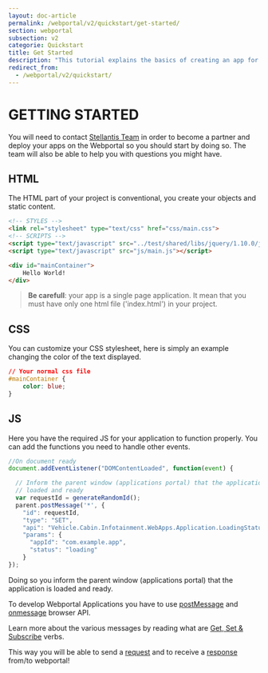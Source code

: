 ```yaml
---
layout: doc-article
permalink: /webportal/v2/quickstart/get-started/
section: webportal
subsection: v2
categorie: Quickstart
title: Get Started
description: "This tutorial explains the basics of creating an app for Webportal v2 and using our API features."
redirect_from:
  - /webportal/v2/quickstart/
---
```


# GETTING STARTED

You will need to contact [Stellantis Team]({{site.baseurl}}/contact-us/) in order to become a partner and deploy your apps on the Webportal so you should start by doing so.
The team will also be able to help you with questions you might have.

## HTML

The HTML part of your project is conventional, you create your objects and static content.

```html
<!-- STYLES -->
<link rel="stylesheet" type="text/css" href="css/main.css">
<!-- SCRIPTS -->
<script type="text/javascript" src="../test/shared/libs/jquery/1.10.0/jquery.js"></script>
<script type="text/javascript" src="js/main.js"></script>

<div id="mainContainer">
    Hello World!
</div>
```
>**Be carefull**: your app is a single page application. It mean that you must have only one html file ('index.html') in your project.

## CSS

You can customize your CSS stylesheet, here is simply an example changing the color of the text displayed.

```css
// Your normal css file
#mainContainer {
    color: blue;
}
```

## JS

Here you have the required JS for your application to function properly. You can add the functions you need to handle other events.

```javascript
//On document ready
document.addEventListener("DOMContentLoaded", function(event) {

  // Inform the parent window (applications portal) that the application is
  // loaded and ready
  var requestId = generateRandomId();
  parent.postMessage('*', {
    "id": requestId, 
    "type": "SET", 
    "api": "Vehicle.Cabin.Infotainment.WebApps.Application.LoadingStatus", 
    "params": {
      "appId": "com.example.app",
      "status": "loading" 
    }
});
```

Doing so you inform the parent window (applications portal) that the application is loaded and ready.

To develop Webportal Applications you have to use [postMessage](https://developer.mozilla.org/en-US/docs/Web/API/Window/postMessage) and [onmessage](https://developer.mozilla.org/en-US/docs/Web/API/WindowEventHandlers/onmessage) browser API.

Learn more about the various messages by reading what are [Get, Set & Subscribe]({{site.baseurl}}/webportal/v2/quickstart/get-set-subscribe/#article) verbs.

This way you will be able to send a [request]({{site.baseurl}}/webportal/v2/quickstart/request/#article) and to receive a [response]({{site.baseurl}}/webportal/v2/quickstart/response/#article) from/to webportal!